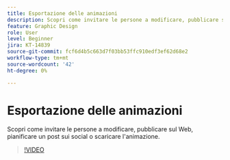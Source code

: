 ```yaml
---
title: Esportazione delle animazioni
description: Scopri come invitare le persone a modificare, pubblicare sul Web, pianificare un post sui social o scaricare l'animazione
feature: Graphic Design
role: User
level: Beginner
jira: KT-14839
source-git-commit: fcf6d4b5c663d7f03bb53ffc910edf3ef62d68e2
workflow-type: tm+mt
source-wordcount: '42'
ht-degree: 0%

---
```


# Esportazione delle animazioni

Scopri come invitare le persone a modificare, pubblicare sul Web, pianificare un post sui social o scaricare l&#39;animazione.

>[!VIDEO](https://video.tv.adobe.com/v/3426985?quality=12&learn=on&hidetitle=true)
